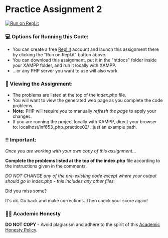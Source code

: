 # Practice Assignment 2

[![Run on Repl.it](https://repl.it/badge/github/gitdagray/inf653_php_practice01)](https://repl.it/github/gitdagray/inf653_php_practice01)

### 💻 Options for Running this Code:
- You can create a free [Repl.it](https://replit.com/) account and launch this assignment there by clicking the "Run on Repl.it" button above. 
- You can download this assignment, put it in the "htdocs" folder inside your XAMPP folder, and run it locally with XAMPP.
- ...or any PHP server you want to use will also work.

### 👀 Viewing the Assignment:
- The problems are listed at the top of the _index.php_ file.
- You will want to view the generated web page as you complete the code problems. 
- **Note:** PHP will require you to manually _refresh the page_ to apply your changes. 
- If you are running the project locally with XAMPP, direct your browser to: localhost/inf653_php_practice02/ ..just an example path.

### ‼ Important:
_Once you are working with your own copy of this assignment..._

**Complete the problems listed at the top of the index.php** file
according to the instructions given in the comments.

_DO NOT CHANGE any of the pre-existing code except where your output should go in index.php - this includes any other files._

Did you miss some?

It's ok. Go back and make corrections. Then check your score again!

### 👨‍🎓 Academic Honesty

**DO NOT COPY** - Avoid plagiarism and adhere to the spirit of this [Academic Honesty Policy](https://www.freecodecamp.org/news/academic-honesty-policy/).